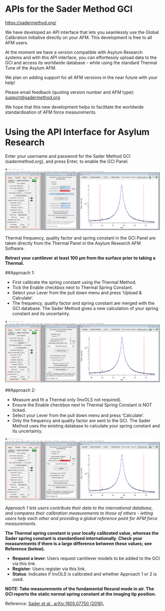 # APIs for the Sader Method GCI
https://sadermethod.org/

We have developed an API interface that lets you seamlessly use the Global Calibration Initiative directly on your AFM. This development is free to all AFM users.

At the moment we have a version compatible with Asylum Research systems and with this API interface, you can effortlessly upload data to the GCI and access its worldwide database - while using the standard Thermal Tune of the Asylum AFM.

We plan on adding support for all AFM versions in the near future with your help!

Please email feedback (quoting version number and AFM type):  support@sadermethod.org

We hope that this new development helps to facilitate the worldwide standardisation of AFM force measurements.

# Using the API Interface for Asylum Research

Enter your username and password for the Sader Method GCI (sadermethod.org), and press Enter, to enable the GCI Panel.

![Initial Interface](1_1/Docs/Images/AsylumAPIv0.93_Initial.png)

Thermal frequency, quality factor and spring constant in the GCI Panel are taken directly from the Thermal Panel in the Asylum Research AFM Software.

**Retract your cantilever at least 100 μm from the surface prior to taking a Thermal.**

##Approach 1:
* First calibrate the spring constant using the Thermal Method.
* Tick the Enable checkbox next to Thermal Spring Constant.
* Select your Lever from the pull down menu and press ‘Upload & Calculate’.
* The frequency, quality factor and spring constant are merged with the GCI database. The Sader Method gives a new calculation of your spring constant and its uncertainty.

![Initial Interface](1_1/Docs/Images/AsylumAPIv0.93_Approach1.png)

##Approach 2:
* Measure and fit a Thermal only (InvOLS not required).
* Ensure the Enable checkbox next to Thermal Spring Constant is NOT ticked.
* Select your Lever from the pull down menu and press ‘Calculate’.
* Only the frequency and quality factor are sent to the GCI. The Sader Method uses the existing database to calculate your spring constant and its uncertainty.

![Initial Interface](1_1/Docs/Images/AsylumAPIv0.93_Approach2.png)

_Approach 1 lets users contribute their data to the international database, and compares their calibration measurements to those of others - letting users help each other and providing a global reference point for AFM force measurements._

**The Thermal spring constant is your locally calibrated value, whereas the Sader spring constant is standardised internationally. Check your measurements if there is a large difference between these values; see Reference (below).**

* **Request a lever**: Users request cantilever models to be added to the GCI via this link.
* **Register**: Users register via this link.
* **Status**: Indicates if InvOLS is calibrated and whether Approach 1 or 2 is used.

**NOTE: Take measurements of the fundamental flexural mode in air. The GCI reports the static normal spring constant at the imaging tip position.**

Reference: [Sader et al., arXiv:1605.07750 (2016).](https://arxiv.org/abs/1605.07750)

